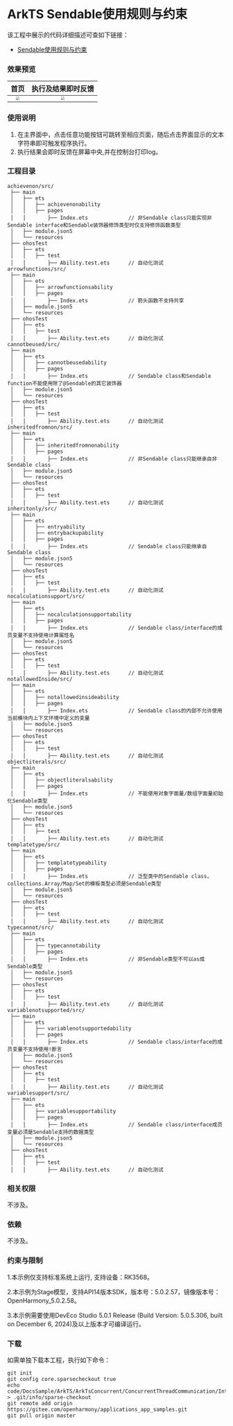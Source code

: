 # ArkTS Sendable使用规则与约束

该工程中展示的代码详细描述可查如下链接：

- [Sendable使用规则与约束](https://docs.openharmony.cn/pages/v5.0/zh-cn/application-dev/arkts-utils/sendable-constraints.md)

### 效果预览

|                                   首页                                    |                            执行及结果即时反馈                             |
| :-----------------------------------------------------------------------: | :-----------------------------------------------------------------------: |
| <img src="./screenshots/RulesAndRestrictions_1.png" style="zoom: 50%;" /> | <img src="./screenshots/RulesAndRestrictions_2.png" style="zoom: 50%;" /> |

### 使用说明

1. 在主界面中，点击任意功能按钮可跳转至相应页面，随后点击界面显示的文本字符串即可触发程序执行。
2. 执行结果会即时反馈在屏幕中央,并在控制台打印log。

### 工程目录

```
achievenon/src/
 ├── main
 │   ├── ets
 │   │   ├── achievenonability
 │   │   ├── pages
 │   │       ├── Index.ets             // 非Sendable class只能实现非Sendable interface和Sendable装饰器修饰类型时仅支持修饰函数类型
 │   ├── module.json5
 │   └── resources
 ├── ohosTest
 │   ├── ets
 │   │   ├── test
 │   │       ├── Ability.test.ets      // 自动化测试
arrowfunctions/src/
 ├── main
 │   ├── ets
 │   │   ├── arrowfunctionsability
 │   │   ├── pages
 │   │       ├── Index.ets             // 箭头函数不支持共享
 │   ├── module.json5
 │   └── resources
 ├── ohosTest
 │   ├── ets
 │   │   ├── test
 │   │       ├── Ability.test.ets      // 自动化测试
cannotbeused/src/
 ├── main
 │   ├── ets
 │   │   ├── cannotbeusedability
 │   │   ├── pages
 │   │       ├── Index.ets             // Sendable class和Sendable function不能使用除了@Sendable的其它装饰器
 │   ├── module.json5
 │   └── resources
 ├── ohosTest
 │   ├── ets
 │   │   ├── test
 │   │       ├── Ability.test.ets      // 自动化测试
inheritedfromnon/src/
 ├── main
 │   ├── ets
 │   │   ├── inheritedfromnonability
 │   │   ├── pages
 │   │       ├── Index.ets             // 非Sendable class只能继承自非Sendable class
 │   ├── module.json5
 │   └── resources
 ├── ohosTest
 │   ├── ets
 │   │   ├── test
 │   │       ├── Ability.test.ets      // 自动化测试
inheritonly/src/
 ├── main
 │   ├── ets
 │   │   ├── entryability
 │   │   ├── entrybackupability
 │   │   ├── pages
 │   │       ├── Index.ets             // Sendable class只能继承自Sendable class
 │   ├── module.json5
 │   └── resources
 ├── ohosTest
 │   ├── ets
 │   │   ├── test
 │   │       ├── Ability.test.ets      // 自动化测试
nocalculationsupport/src/
 ├── main
 │   ├── ets
 │   │   ├── nocalculationsupportability
 │   │   ├── pages
 │   │       ├── Index.ets             // Sendable class/interface的成员变量不支持使用计算属性名
 │   ├── module.json5
 │   └── resources
 ├── ohosTest
 │   ├── ets
 │   │   ├── test
 │   │       ├── Ability.test.ets      // 自动化测试
notallowedInside/src/
 ├── main
 │   ├── ets
 │   │   ├── notallowedinsideability
 │   │   ├── pages
 │   │       ├── Index.ets             // Sendable class的内部不允许使用当前模块内上下文环境中定义的变量
 │   ├── module.json5
 │   └── resources
 ├── ohosTest
 │   ├── ets
 │   │   ├── test
 │   │       ├── Ability.test.ets      // 自动化测试
objectliterals/src/
 ├── main
 │   ├── ets
 │   │   ├── objectliteralsability
 │   │   ├── pages
 │   │       ├── Index.ets             // 不能使用对象字面量/数组字面量初始化Sendable类型
 │   ├── module.json5
 │   └── resources
 ├── ohosTest
 │   ├── ets
 │   │   ├── test
 │   │       ├── Ability.test.ets      // 自动化测试
templatetype/src/
 ├── main
 │   ├── ets
 │   │   ├── templatetypeability
 │   │   ├── pages
 │   │       ├── Index.ets             // 泛型类中的Sendable class，collections.Array/Map/Set的模板类型必须是Sendable类型
 │   ├── module.json5
 │   └── resources
 ├── ohosTest
 │   ├── ets
 │   │   ├── test
 │   │       ├── Ability.test.ets      // 自动化测试
typecannot/src/
 ├── main
 │   ├── ets
 │   │   ├── typecannotability
 │   │   ├── pages
 │   │       ├── Index.ets             // 非Sendable类型不可以as成Sendable类型
 │   ├── module.json5
 │   └── resources
 ├── ohosTest
 │   ├── ets
 │   │   ├── test
 │   │       ├── Ability.test.ets      // 自动化测试
variablenotsupported/src/
 ├── main
 │   ├── ets
 │   │   ├── variablenotsupportedability
 │   │   ├── pages
 │   │       ├── Index.ets             // Sendable class/interface的成员变量不支持使用!断言
 │   ├── module.json5
 │   └── resources
 ├── ohosTest
 │   ├── ets
 │   │   ├── test
 │   │       ├── Ability.test.ets      // 自动化测试
variablesupport/src/
 ├── main
 │   ├── ets
 │   │   ├── variablesupportability
 │   │   ├── pages
 │   │       ├── Index.ets             // Sendable class/interface成员变量必须是Sendable支持的数据类型
 │   ├── module.json5
 │   └── resources
 ├── ohosTest
 │   ├── ets
 │   │   ├── test
 │   │       ├── Ability.test.ets      // 自动化测试
```

### 相关权限

不涉及。

### 依赖

不涉及。

### 约束与限制

1.本示例仅支持标准系统上运行, 支持设备：RK3568。

2.本示例为Stage模型，支持API14版本SDK，版本号：5.0.2.57，镜像版本号：OpenHarmony_5.0.2.58。

3.本示例需要使用DevEco Studio 5.0.1 Release (Build Version: 5.0.5.306, built on December 6, 2024)及以上版本才可编译运行。

### 下载

如需单独下载本工程，执行如下命令：

```
git init
git config core.sparsecheckout true
echo code/DocsSample/ArkTS/ArkTsConcurrent/ConcurrentThreadCommunication/InterThreadCommunicationObjects/SendableObject/RulesAndRestrictions > .git/info/sparse-checkout
git remote add origin https://gitee.com/openharmony/applications_app_samples.git
git pull origin master
```
